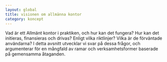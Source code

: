---layout: globaltitle: visionen om allmänna kontor category: koncept---

Vad är ett Allmänt kontor i praktiken, och hur kan det fungera? Hur kan det initieras, finansieras och drivas? Enligt vilka riktlinjer? Vilka är de förväntade användarna? I detta avsnitt utvecklar vi svar på dessa frågor, och argumenterar för en mångfald av ramar och verksamhetsformer baserade på gemensamma åtaganden.